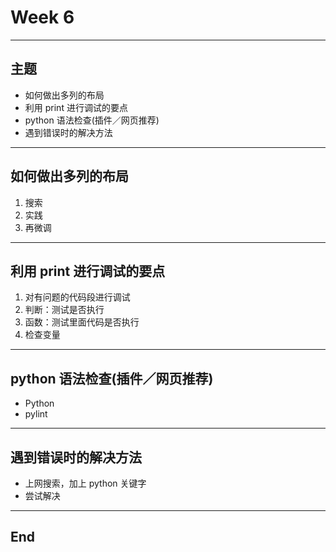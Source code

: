 # Week 6

---

## 主题

- 如何做出多列的布局
- 利用 print 进行调试的要点
- python 语法检查(插件／网页推荐)
- 遇到错误时的解决方法

---

## 如何做出多列的布局

1. 搜索
2. 实践
3. 再微调

---

## 利用 print 进行调试的要点

1. 对有问题的代码段进行调试
2. 判断：测试是否执行
3. 函数：测试里面代码是否执行
4. 检查变量

---

## python 语法检查(插件／网页推荐)

- Python
- pylint

---

## 遇到错误时的解决方法

- 上网搜索，加上 python 关键字
- 尝试解决

---

## End
